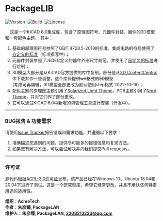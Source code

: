 # PackageLIB
![Version](https://img.shields.io/badge/Version-1.0-brightgreen.svg)&nbsp;&nbsp;![Build](https://img.shields.io/badge/Build-Passed-success.svg)&nbsp;&nbsp;![License](https://img.shields.io/badge/License-AGPL-blue.svg)

&nbsp;&nbsp;&nbsp;&nbsp;这是一个KiCAD 6.0集成库，包含了原理图符号、元器件封装、器件的3D模型和一套配色主题。
其中：
1. 基础的原理图符号参照了GB∕T 4728.5-2018的标准，集成电路的符号使用了[自定义的标准](https://github.com/PackageLAN/PackageLIB/blob/main/PackageSTD.md)（标准攥写中）；
2. 元器件封装参照了JEDEC定义的器件外形尺寸规范，并使用了[自定义的标准](https://github.com/PackageLAN/PackageLIB/blob/main/PackageSTD.md)进行绘制；
3. 3D模型大部分是从KiCAD官方提供的库中复制，部分是从[3D ContentCentral](https://www.3dcontentcentral.cn/)中下载并作一些调整，这个库~~只提供wrl格式的3D模型~~<br>
(考虑可再编辑，3D模型全部更改为默认使用step格式 2022-10-18)；
4. 配色主题的原理图主题引用了[Solarized Light Theme](https://github.com/pointhi/kicad-color-schemes/tree/master/solarized-light)，PCB主题引用了[Nord Theme](https://github.com/pointhi/kicad-color-schemes/tree/master/nord)，并对它们作了部分更改。
5. 它可以通过KiCAD 6.0中新增的包管理工具进行安装（开发中）。

***

### BUG报告 & 功能需求

请使用[Issue Tracker](https://github.com/PackageLAN/PackageLIB/issues)报告错误和需求功能，并遵循以下要求：

1. 准确描述您遇到的问题，提供尽可能多的报错信息和复现方法。
2. 如果您有解决方法，可以尝试解决并向我们提交Pull requests。

***

### 许可证

源代码根据[AGPL-3.0许可证](https://github.com/PackageLAN/PackageLIB/tree/main/LICENSE)发布。该产品已经在Windows 10、Ubuntu 18.04和20.04下进行了测试。这是一个研究型库，希望它经常更改，并且不承认任何特定用途的适用性。

**组织：AcmeTech <br>
作者：朱彦臻, PackageLAN<br>
维护人：朱彦臻, PackageLAN, 2208213223@qq.com**
